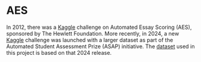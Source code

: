 # AES

In 2012, there was a [Kaggle](https://www.kaggle.com/competitions/asap-aes/data) challenge on Automated Essay Scoring (AES), sponsored by The Hewlett Foundation. More recently, in 2024, a new [Kaggle](https://www.kaggle.com/competitions/learning-agency-lab-automated-essay-scoring-2) challenge was launched with a larger dataset as part of the Automated Student Assessment Prize (ASAP) initiative. The [dataset](https://www.kaggle.com/datasets/lburleigh/asap-2-0?resource=download) used in this project is based on that 2024 release.
